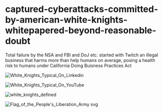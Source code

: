 # captured-cyberattacks-committed-by-american-white-knights-whitepapered-beyond-reasonable-doubt
Total failure by the NSA and FBI and DoJ etc. started with Twitch an illegal business that harms more than help humans on average, posing a health risk to humans under California Doing Buisness Practices Act

![White_Knights_Typical_On_Linkedin](https://github.com/user-attachments/assets/333024af-d491-465f-ac8d-3fd8b94a52ad)


![White_Knights_Typical_On_YouTube](https://github.com/user-attachments/assets/c294a8b0-1d8a-4af2-a880-575b5c99f143)

![white_knights_defined](https://github.com/user-attachments/assets/6c247561-c200-4894-944d-c3b8771319d5)

![Flag_of_the_People's_Liberation_Army svg](https://github.com/user-attachments/assets/d3dce495-7eef-40c3-b02c-30a97619d729)
